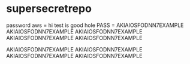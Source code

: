 # supersecretrepo


password
aws = hi test is good hole
PASS = AKIAIOSFODNN7EXAMPLE
AKIAIOSFODNN7EXAMPLE
AKIAIOSFODNN7EXAMPLE
AKIAIOSFODNN7EXAMPLE
AKIAIOSFODNN7EXAMPLE

AKIAIOSFODNN7EXAMPLE
AKIAIOSFODNN7EXAMPLE
AKIAIOSFODNN7EXAMPLE
AKIAIOSFODNN7EXAMPLE
